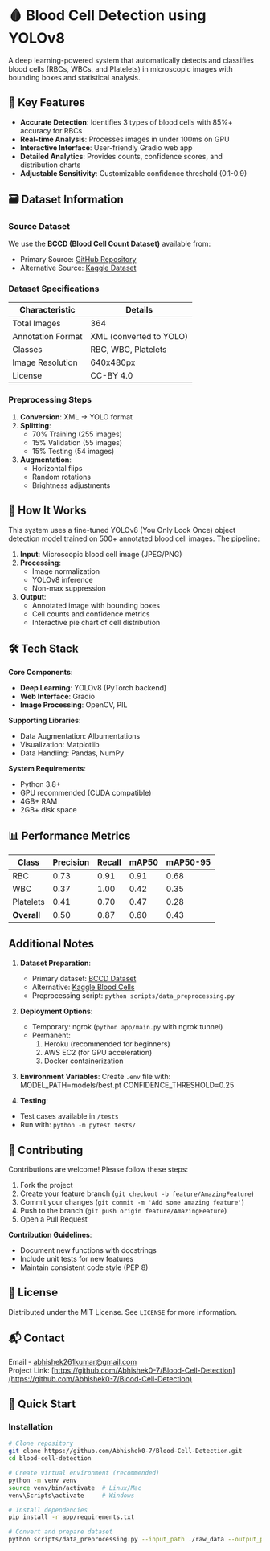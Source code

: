 # 🩸 Blood Cell Detection using YOLOv8

A deep learning-powered system that automatically detects and classifies blood cells (RBCs, WBCs, and Platelets) in microscopic images with bounding boxes and statistical analysis.

## 🌟 Key Features

- **Accurate Detection**: Identifies 3 types of blood cells with 85%+ accuracy for RBCs
- **Real-time Analysis**: Processes images in under 100ms on GPU
- **Interactive Interface**: User-friendly Gradio web app
- **Detailed Analytics**: Provides counts, confidence scores, and distribution charts
- **Adjustable Sensitivity**: Customizable confidence threshold (0.1-0.9)

## 🗃️ Dataset Information

### Source Dataset
We use the **BCCD (Blood Cell Count Dataset)** available from:
- Primary Source: [GitHub Repository](https://github.com/Shenggan/BCCD_Dataset)
- Alternative Source: [Kaggle Dataset](https://www.kaggle.com/datasets/paultimothymooney/blood-cells)

### Dataset Specifications
| Characteristic | Details |
|---------------|---------|
| Total Images | 364 |
| Annotation Format | XML (converted to YOLO) |
| Classes | RBC, WBC, Platelets |
| Image Resolution | 640x480px |
| License | CC-BY 4.0 |

### Preprocessing Steps
1. **Conversion**: XML → YOLO format
2. **Splitting**:
   - 70% Training (255 images)
   - 15% Validation (55 images)
   - 15% Testing (54 images)
3. **Augmentation**:
   - Horizontal flips
   - Random rotations
   - Brightness adjustments


## 🧠 How It Works

This system uses a fine-tuned YOLOv8 (You Only Look Once) object detection model trained on 500+ annotated blood cell images. The pipeline:

1. **Input**: Microscopic blood cell image (JPEG/PNG)
2. **Processing**:
   - Image normalization
   - YOLOv8 inference
   - Non-max suppression
3. **Output**:
   - Annotated image with bounding boxes
   - Cell counts and confidence metrics
   - Interactive pie chart of cell distribution

## 🛠️ Tech Stack

**Core Components**:
- **Deep Learning**: YOLOv8 (PyTorch backend)
- **Web Interface**: Gradio
- **Image Processing**: OpenCV, PIL

**Supporting Libraries**:
- Data Augmentation: Albumentations
- Visualization: Matplotlib
- Data Handling: Pandas, NumPy

**System Requirements**:
- Python 3.8+
- GPU recommended (CUDA compatible)
- 4GB+ RAM
- 2GB+ disk space

## 📊 Performance Metrics

| Class       | Precision | Recall | mAP50 | mAP50-95 |
|-------------|-----------|--------|-------|----------|
| RBC         | 0.73      | 0.91   | 0.91  | 0.68     |
| WBC         | 0.37      | 1.00   | 0.42  | 0.35     |
| Platelets   | 0.41      | 0.70   | 0.47  | 0.28     |
| **Overall** | 0.50      | 0.87   | 0.60  | 0.43     |

## Additional Notes

1. **Dataset Preparation**: 
   - Primary dataset: [BCCD Dataset](https://github.com/Shenggan/BCCD_Dataset)
   - Alternative: [Kaggle Blood Cells](https://www.kaggle.com/datasets/paultimothymooney/blood-cells)
   - Preprocessing script: `python scripts/data_preprocessing.py`

2. **Deployment Options**:
   - Temporary: ngrok (`python app/main.py` with ngrok tunnel)
   - Permanent:
     1. Heroku (recommended for beginners)
     2. AWS EC2 (for GPU acceleration)
     3. Docker containerization

3. **Environment Variables**: Create `.env` file with:
           MODEL_PATH=models/best.pt
           CONFIDENCE_THRESHOLD=0.25

4. **Testing**: 
- Test cases available in `/tests`
- Run with: `python -m pytest tests/`

## 🤝 Contributing
Contributions are welcome! Please follow these steps:
1. Fork the project
2. Create your feature branch (`git checkout -b feature/AmazingFeature`)
3. Commit your changes (`git commit -m 'Add some amazing feature'`)
4. Push to the branch (`git push origin feature/AmazingFeature`)
5. Open a Pull Request

**Contribution Guidelines**:
- Document new functions with docstrings
- Include unit tests for new features
- Maintain consistent code style (PEP 8)

## 📜 License
Distributed under the MIT License. See `LICENSE` for more information.

## 📬 Contact
Email - abhishek261kumar@gmail.com  
Project Link: [https://github.com/Abhishek0-7/Blood-Cell-Detection](https://github.com/Abhishek0-7/Blood-Cell-Detection)

## 🚀 Quick Start

### Installation

```bash
# Clone repository
git clone https://github.com/Abhishek0-7/Blood-Cell-Detection.git
cd blood-cell-detection

# Create virtual environment (recommended)
python -m venv venv
source venv/bin/activate  # Linux/Mac
venv\Scripts\activate     # Windows

# Install dependencies
pip install -r app/requirements.txt

# Convert and prepare dataset
python scripts/data_preprocessing.py --input_path ./raw_data --output_path ./processed_data
